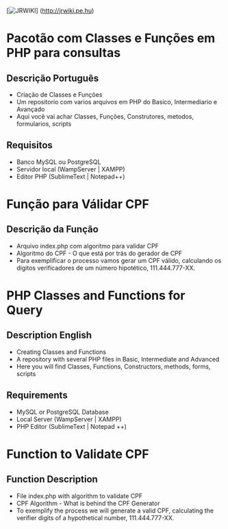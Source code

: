 [![JRWIKI](http://jrwiki.pe.hu/wp-content/uploads/2016/05/logo.png)] (http://jrwiki.pe.hu)

# Pacotão com Classes e Funções em PHP para consultas

Descrição Português
-------------------
- Criação de Classes e Funções
- Um repositorio com varios arquivos em PHP do Basico, Intermediario e Avançado
- Aqui você vai achar Classes, Funções, Construtores, metodos, formularios, scripts


Requisitos
----------

- Banco MySQL ou PostgreSQL
- Servidor local (WampServer  | XAMPP)
- Editor PHP     (SublimeText | Notepad++)

# Função para Válidar CPF

Descrição da Função
-------------------
- Arquivo index.php com algoritmo para validar CPF
- Algoritmo do CPF - O que está por trás do gerador de CPF
- Para exemplificar o processo vamos gerar um CPF válido, calculando os dígitos verificadores de um número hipotético, 111.444.777-XX.

# PHP Classes and Functions for Query

Description English
-------------------
- Creating Classes and Functions
- A repository with several PHP files in Basic, Intermediate and Advanced
- Here you will find Classes, Functions, Constructors, methods, forms, scripts


Requirements
----------

- MySQL or PostgreSQL Database
- Local Server (WampServer | XAMPP)
- PHP Editor (SublimeText | Notepad ++)

# Function to Validate CPF

Function Description
-------------------
- File index.php with algorithm to validate CPF
- CPF Algorithm - What is behind the CPF Generator
- To exemplify the process we will generate a valid CPF, calculating the verifier digits of a hypothetical number, 111.444.777-XX.
